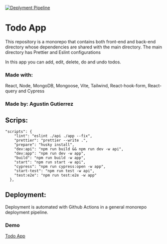 [![Deplyment Pipeline](https://github.com/aggutierrez98/todo-app-monorepo/actions/workflows/pipeline.yml/badge.svg)](https://github.com/aggutierrez98/todo-app-monorepo/actions/workflows/pipeline.yml)

# Todo App

This repository is a monorepo that contains both front-end and back-end directory whose dependencies are shared with the main directory.
The main directory has Prettier and Eslint configurations

In this app you can add, edit, delete, do and undo todos.

### Made with:

React, Node, MongoDB, Mongoose, Vite, Tailwind, React-hook-form, React-query and Cypress

### Made by: Agustin Gutierrez

## Scrips:

```
"scripts": {
    "lint": "eslint ./api ./app --fix",
    "prettier": "prettier --write .",
    "prepare": "husky install",
    "dev:api": "npm run build && npm run dev -w api",
    "dev:app": "npm run dev -w app",
    "build": "npm run build -w app",
    "start": "npm run start -w api",
    "cypress": "npm run cypress:open -w app",
    "start-test": "npm run test -w api",
    "test:e2e": "npm run test:e2e -w app"
  },
```

## Deployment:

Deployment is automated with Github Actions in a general monorepo deployment pipeline.

### Demo

[Todo App](https://todo-app-aggutierrez.herokuapp.com/e)
